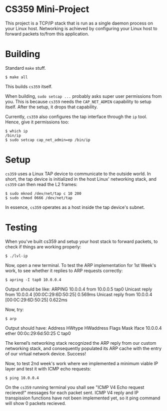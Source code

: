 # CS359 Mini-Project

This project is a TCP/IP stack that is run as a single daemon process on your Linux host. Networking is achieved by configuring your Linux host to forward packets to/from this application.

# Building

Standard `make` stuff.

    $ make all

This builds `cs359` itself.

When building, `sudo setcap ...` probably asks super user permissions from you. This is because `cs359` needs the `CAP_NET_ADMIN` capability to setup itself. After the setup, it drops that capability.

Currently, `cs359` also configures the tap interface through the `ip` tool. Hence, give it permissions too:

    $ which ip
    /bin/ip
    $ sudo setcap cap_net_admin=ep /bin/ip

# Setup

`cs359` uses a Linux TAP device to communicate to the outside world. In short, the tap device is initialized in the host Linux' networking stack, and `cs359` can then read the L2 frames:

    $ sudo mknod /dev/net/tap c 10 200
    $ sudo chmod 0666 /dev/net/tap

In essence, `cs359` operates as a host inside the tap device's subnet. 

# Testing

When you've built cs359 and setup your host stack to forward packets, to check if things are working properly:

    $ ./lvl-ip

Now, open a new terminal.
To test the ARP implementation for 1st Week's work, to see whether it replies to ARP requests correctly:

    $ apring -I tap0 10.0.0.4

Output should be like:
    ARPING 10.0.0.4 from 10.0.0.5 tap0
    Unicast reply from 10.0.0.4 [00:0C:29:6D:50:25]  0.569ms
    Unicast reply from 10.0.0.4 [00:0C:29:6D:50:25]  0.622ms

Now, try:

    $ arp

Output should have:
    Address                  HWtype  HWaddress           Flags Mask            Iface
    10.0.0.4                 ether   00:0c:29:6d:50:25   C                     tap0

The kernel’s networking stack recognized the ARP reply from our custom networking stack, and consequently populated its ARP cache with the entry of our virtual network device. Success!

Now, to test 2nd week's work where we implemented a minimum viable IP layer and test it with ICMP echo requests:

    $ ping 10.0.0.4 

On the `cs359` running terminal you shall see "ICMP V4 Echo request recieved!" messages for each packet sent. ICMP V4 reply and IP transpission functions have not been implemented yet, so it ping command will show 0 packets recieved. 

